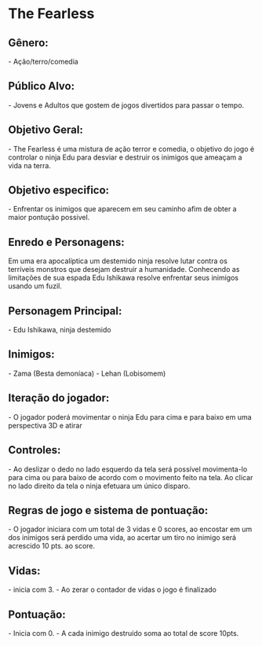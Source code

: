 <h1>The Fearless</h1>

<h2>Gênero:</h2>  
   - Ação/terro/comedia


<h2>Público Alvo:</h2>
   - Jovens e Adultos que gostem de jogos divertidos para passar o tempo.


<h2>Objetivo Geral:</h2>
     - The Fearless é uma mistura de ação terror e comedia, o objetivo do jogo é controlar o ninja Edu para desviar e destruir os inimigos que ameaçam a vida na terra.

<h2>Objetivo especifico:</h2>
  - Enfrentar os inimigos que aparecem em seu caminho afim de obter a maior pontução possivel.
	
<h2>Enredo e Personagens:</h2>

Em uma era apocalíptica um destemido ninja resolve lutar contra os terríveis monstros que desejam destruir a humanidade. 		Conhecendo as limitações de sua espada Edu Ishikawa resolve enfrentar seus inimigos usando um fuzil.
 
 <h2>Personagem Principal: </h2>
  - Edu Ishikawa, ninja destemido 

<h2>Inimigos:</h2> 
 - Zama (Besta demoníaca)
 - Lehan (Lobisomem) 

<h2>Iteração do jogador:</h2>
 - O jogador poderá movimentar o ninja Edu para cima e para baixo em uma perspectiva 3D e atirar 
			
<h2>Controles:</h2>
 - Ao deslizar o dedo no lado esquerdo da tela será possível movimenta-lo para cima ou para baixo de acordo com o movimento feito na tela. Ao clicar no lado direito da tela o ninja efetuara um único disparo.
 
<h2>Regras de jogo e sistema de pontuação:</h2>
 - O jogador iniciara com um total de 3 vidas e 0 scores, ao encostar em um dos inimigos será perdido uma vida, ao acertar um tiro no inimigo será acrescido 10 pts. ao score.

<h2>Vidas:</h2> 
 - inicia com 3. 
 - Ao zerar o contador de vidas o jogo é finalizado

<h2>Pontuação: </h2>
- Inicia com 0.
- A cada inimigo destruído soma ao total de score 10pts.
